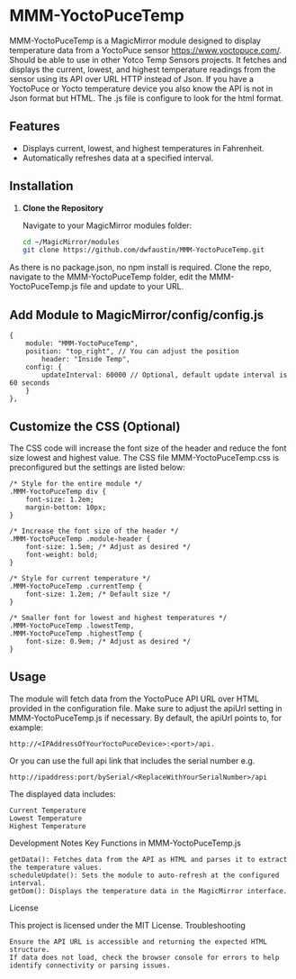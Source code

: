 # MMM-YoctoPuceTemp


MMM-YoctoPuceTemp is a MagicMirror module designed to display temperature data from a YoctoPuce sensor https://www.yoctopuce.com/. Should be able to use in other Yotco Temp Sensors projects.  It fetches and displays the current, lowest, and highest temperature readings from the sensor using its API over URL HTTP instead of Json.  If you have a YoctoPuce or Yocto temperature device you also know the API is not in Json format but HTML.  The .js file is configure to look for the html format.  

## Features
- Displays current, lowest, and highest temperatures in Fahrenheit.
- Automatically refreshes data at a specified interval.

## Installation

1. **Clone the Repository**  

   Navigate to your MagicMirror modules folder:
   ```bash
   cd ~/MagicMirror/modules
   git clone https://github.com/dwfaustin/MMM-YoctoPuceTemp.git

As there is no package.json, no npm install is required.  Clone the repo, navigate to the MMM-YoctoPuceTemp folder, edit the MMM-YoctoPuceTemp.js file and update to your URL. 

## Add Module to MagicMirror/config/config.js

	{
	    module: "MMM-YoctoPuceTemp",
	    position: "top_right", // You can adjust the position
            header: "Inside Temp",
	    config: {
	        updateInterval: 60000 // Optional, default update interval is 60 seconds
	    }
	},

## Customize the CSS (Optional)
The CSS code will increase the font size of the header and reduce the font size lowest and highest value.  The CSS file MMM-YoctoPuceTemp.css is preconfigured but the settings are listed below:


	/* Style for the entire module */
	.MMM-YoctoPuceTemp div {
	    font-size: 1.2em;
	    margin-bottom: 10px;
	}
	
	/* Increase the font size of the header */
	.MMM-YoctoPuceTemp .module-header {
	    font-size: 1.5em; /* Adjust as desired */
	    font-weight: bold;
	}
	
	/* Style for current temperature */
	.MMM-YoctoPuceTemp .currentTemp {
	    font-size: 1.2em; /* Default size */
	}
	
	/* Smaller font for lowest and highest temperatures */
	.MMM-YoctoPuceTemp .lowestTemp,
	.MMM-YoctoPuceTemp .highestTemp {
	    font-size: 0.9em; /* Adjust as desired */
	}

## Usage

The module will fetch data from the YoctoPuce API URL over HTML provided in the configuration file. Make sure to adjust the apiUrl setting in MMM-YoctoPuceTemp.js if necessary. By default, the apiUrl points to, for example: 

	http://<IPAddressOfYourYoctoPuceDevice>:<port>/api.  
 
Or you can use the full api link that includes the serial number e.g. 

	http://ipaddress:port/bySerial/<ReplaceWithYourSerialNumber>/api

The displayed data includes:

    Current Temperature
    Lowest Temperature
    Highest Temperature
	
	
Development Notes
Key Functions in MMM-YoctoPuceTemp.js

    getData(): Fetches data from the API as HTML and parses it to extract the temperature values.
    scheduleUpdate(): Sets the module to auto-refresh at the configured interval.
    getDom(): Displays the temperature data in the MagicMirror interface.

License

This project is licensed under the MIT License.
Troubleshooting

    Ensure the API URL is accessible and returning the expected HTML structure.
    If data does not load, check the browser console for errors to help identify connectivity or parsing issues.

